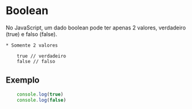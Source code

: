 # Boolean
No JavaScript, um dado boolean pode ter apenas 2 valores, verdadeiro (true) e falso (false).

    * Somente 2 valores

        true // verdadeiro
        false // falso

## Exemplo
```js
    console.log(true)
    console.log(false)
```